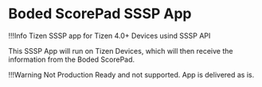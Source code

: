# Boded ScorePad SSSP App

!!!Info Tizen SSSP app for Tizen 4.0+ Devices usind SSSP API 
 
This SSSP App will run on Tizen Devices, which will then receive the information from the Boded ScorePad. 

!!!Warning Not Production Ready and not supported. App is delivered as is. 
